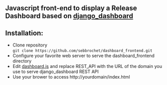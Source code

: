## Javascript front-end to display a Release Dashboard based on [django_dashboard](https://github.com/sebbrochet/django_dashboard)

Installation:
-------------
* Clone repository   
`git clone https://github.com/sebbrochet/dashboard_frontend.git`
* Configure your favorite web server to serve the dashboard_frontend directory
* Edit [dashboard.js](https://github.com/sebbrochet/dashboard_frontend/blob/master/javascripts/dashboard.js) and replace REST_API with the URL of the domain you use to serve django_dashboard REST API  
* Use your brower to access http://yourdomain/index.html   
